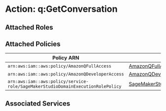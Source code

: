 # Action: q:GetConversation

## Attached Roles

## Attached Policies

| Policy ARN | Policy Name |
|------------|-------------|
| `arn:aws:iam::aws:policy/AmazonQFullAccess` | [AmazonQFullAccess](../policies.md#amazonqfullaccess) |
| `arn:aws:iam::aws:policy/AmazonQDeveloperAccess` | [AmazonQDeveloperAccess](../policies.md#amazonqdeveloperaccess) |
| `arn:aws:iam::aws:policy/service-role/SageMakerStudioDomainExecutionRolePolicy` | [SageMakerStudioDomainExecutionRolePolicy](../policies.md#sagemakerstudiodomainexecutionrolepolicy) |

## Associated Services


